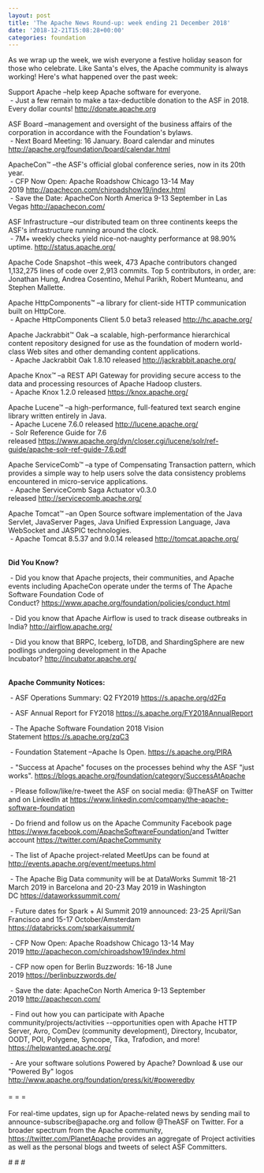 ```yaml
---
layout: post
title: 'The Apache News Round-up: week ending 21 December 2018'
date: '2018-12-21T15:08:28+00:00'
categories: foundation
---
```

<p>As we wrap up the week, we wish everyone a festive holiday season for those who celebrate. Like Santa's elves, the Apache community is always working! Here's what happened over the past week:</p> 
  <p>Support Apache&nbsp;–help keep Apache software for everyone.<br />&nbsp;- Just a few remain to make a tax-deductible donation to the ASF in 2018. Every dollar counts!&nbsp;<a href="http://donate.apache.org/">http://donate.apache.org</a></p> 
  <p>ASF Board –management and oversight of the business affairs of the corporation in accordance with the Foundation's bylaws.<br />&nbsp;- Next Board Meeting: 16 January. Board calendar and minutes <a href="http://apache.org/foundation/board/calendar.html">http://apache.org/foundation/board/calendar.html</a></p> 
  <div> 
    <p>ApacheCon™ –the ASF's official global conference series, now in its 20th year.<br />&nbsp;- CFP Now Open: Apache Roadshow Chicago 13-14 May 2019&nbsp;<a href="http://apachecon.com/chiroadshow19/index.html">http://apachecon.com/chiroadshow19/index.html</a><br />&nbsp;- Save the Date: ApacheCon North America 9-13 September in Las Vegas&nbsp;<a href="http://apachecon.com/">http://apachecon.com/</a><br /></p> 
    <p>ASF Infrastructure –our distributed team on three continents keeps the ASF's infrastructure running around the clock.<br />&nbsp;- 7M+ weekly checks yield nice-not-naughty performance at 98.90% uptime.&nbsp;<a href="http://status.apache.org/">http://status.apache.org/</a></p> 
    <p>Apache Code Snapshot –this week, 473 Apache contributors changed 1,132,275 lines of code over 2,913 commits. Top 5 contributors, in order, are: Jonathan Hung, Andrea Cosentino, Mehul Parikh, Robert Munteanu, and Stephen Mallette.</p> 
    <p>Apache HttpComponents™ –a library for client-side HTTP communication built on HttpCore.<br />&nbsp;- Apache HttpComponents Client 5.0 beta3 released&nbsp;<a href="http://hc.apache.org/">http://hc.apache.org/</a></p> 
    <p><span style="white-space: pre;"></span></p> 
    <p>Apache Jackrabbit™ Oak –a scalable, high-performance hierarchical content repository designed for use as the foundation of modern world-class Web sites and other demanding content applications.<br />&nbsp;- Apache Jackrabbit Oak 1.8.10 released&nbsp;<a href="http://jackrabbit.apache.org/">http://jackrabbit.apache.org/</a></p> 
    <p><span style="white-space: pre;"></span></p> 
    <p>Apache Knox™ –a REST API Gateway for providing secure access to the data and processing resources of Apache Hadoop clusters.<br />&nbsp;- Apache Knox 1.2.0 released&nbsp;<a href="https://knox.apache.org/">https://knox.apache.org/</a></p> 
    <p><span style="white-space: pre;"></span></p> 
    <p>Apache Lucene™ –a high-performance, full-featured text search engine library written entirely in Java.<br />&nbsp;- Apache Lucene 7.6.0 released&nbsp;<a href="http://lucene.apache.org/">http://lucene.apache.org/</a><br />&nbsp;- Solr Reference Guide for 7.6 released&nbsp;<a href="https://www.apache.org/dyn/closer.cgi/lucene/solr/ref-guide/apache-solr-ref-guide-7.6.pdf">https://www.apache.org/dyn/closer.cgi/lucene/solr/ref-guide/apache-solr-ref-guide-7.6.pdf</a></p> 
    <p> </p> 
    <p>Apache ServiceComb™ –a type of Compensating Transaction pattern, which provides a simple way to help users solve the data consistency problems encountered in micro-service applications.<br />&nbsp;- Apache ServiceComb Saga Actuator v0.3.0 released&nbsp;<a href="http://servicecomb.apache.org/">http://servicecomb.apache.org/</a></p> 
    <p><span style="white-space: pre;"></span></p> 
    <p> </p> 
    <p>Apache Tomcat™ –an Open Source software implementation of the Java Servlet, JavaServer Pages, Java Unified Expression Language, Java WebSocket and JASPIC technologies.&nbsp; <br />&nbsp;- Apache Tomcat 8.5.37 and 9.0.14 released&nbsp;<a href="http://tomcat.apache.org/">http://tomcat.apache.org/</a></p> 
    <p> </p> 
    <p><strong><br />Did You Know?</strong></p> 
    <div> 
      <p>&nbsp;- Did you know that Apache projects, their communities, and Apache events including ApacheCon operate under the terms of The Apache Software Foundation Code of Conduct?&nbsp;<a href="https://www.apache.org/foundation/policies/conduct.html">https://www.apache.org/foundation/policies/conduct.html</a></p> 
      <p>&nbsp;- Did you know that Apache Airflow is used to track disease outbreaks in India?&nbsp;<a href="http://airflow.apache.org/">http://airflow.apache.org/</a></p> 
      <p>&nbsp;- Did you know that BRPC, Iceberg,&nbsp;IoTDB, and&nbsp;ShardingSphere are new podlings undergoing development in the Apache Incubator?&nbsp;<a href="http://incubator.apache.org/">http://incubator.apache.org/</a><br /><br /></p> 
      <p><strong>Apache Community Notices:</strong></p> 
    </div> 
    <p>&nbsp;-&nbsp;ASF Operations Summary: Q2 FY2019 <a href="https://s.apache.org/d2Fq">https://s.apache.org/d2Fq</a></p> 
    <p>&nbsp;- ASF Annual Report for FY2018&nbsp;<a href="https://s.apache.org/FY2018AnnualReport">https://s.apache.org/FY2018AnnualReport</a></p> 
    <p>&nbsp;- The Apache Software Foundation 2018 Vision Statement&nbsp;<a href="https://s.apache.org/zqC3">https://s.apache.org/zqC3</a></p> 
    <p>&nbsp;- Foundation Statement –Apache Is Open.&nbsp;<a href="https://s.apache.org/PIRA">https://s.apache.org/PIRA</a></p> 
    <div> 
      <p>&nbsp;- &quot;Success at Apache&quot; focuses on the processes behind why the ASF &quot;just works&quot;. <a href="https://blogs.apache.org/foundation/category/SuccessAtApache">https://blogs.apache.org/foundation/category/SuccessAtApache</a></p> 
    </div> 
    <div> 
      <p>&nbsp;- Please follow/like/re-tweet the ASF on social media: @TheASF on Twitter and on LinkedIn at <a href="https://www.linkedin.com/company/the-apache-software-foundation">https://www.linkedin.com/company/the-apache-software-foundation</a></p> 
      <p>&nbsp;- Do friend and follow us on the Apache Community Facebook page <a href="https://www.facebook.com/ApacheSoftwareFoundation/">https://www.facebook.com/ApacheSoftwareFoundation/</a>and Twitter account <a href="https://twitter.com/ApacheCommunity">https://twitter.com/ApacheCommunity</a></p> 
    </div> 
    <div> 
      <p><a href="https://feathercast.apache.org/"></a></p> 
    </div> 
    <div> 
      <p>&nbsp;- The list of Apache project-related MeetUps can be found at <a href="http://events.apache.org/event/meetups.html">http://events.apache.org/event/meetups.html<br /></a></p> 
    </div> 
    <div> 
      <p>&nbsp;- The Apache Big Data community will be at&nbsp;DataWorks Summit 18-21 March 2019 in Barcelona and&nbsp;20-23 May 2019 in Washington DC&nbsp;<a href="https://dataworkssummit.com/">https://dataworkssummit.com/</a></p> 
      <p>&nbsp;- Future dates for Spark + AI Summit 2019 announced: 23-25 April/San Francisco and 15-17 October/Amsterdam <font color="#bb0000"><a href="https://databricks.com/sparkaisummit/">https://databricks.com/sparkaisummit/</a></font></p>&nbsp;- CFP Now Open: Apache Roadshow Chicago 13-14 May 2019&nbsp;<a href="http://apachecon.com/chiroadshow19/index.html">http://apachecon.com/chiroadshow19/index.html</a><br /> 
      <p>&nbsp;- CFP now open for Berlin Buzzwords: 16-18 June 2019&nbsp;<a href="https://berlinbuzzwords.de/">https://berlinbuzzwords.de/</a> </p> 
      <p>&nbsp;- Save the date: ApacheCon North America 9-13 September 2019&nbsp;<a href="http://apachecon.com/">http://apachecon.com/</a></p> 
      <p>&nbsp;- Find out how you can participate with Apache community/projects/activities --opportunities open with Apache HTTP Server, Avro, ComDev (community development), Directory, Incubator, OODT, POI, Polygene, Syncope, Tika, Trafodion, and more! <a href="https://helpwanted.apache.org/">https://helpwanted.apache.org/</a></p> 
    </div> 
    <div>&nbsp;- Are your software solutions Powered by Apache? Download &amp; use our &quot;Powered By&quot; logos <a href="http://www.apache.org/foundation/press/kit/#poweredby">http://www.apache.org/foundation/press/kit/#poweredby</a></div> 
    <div><br /></div> 
    <div>= = =</div> 
    <div><br /></div> 
    <div>For real-time updates, sign up for Apache-related news by sending mail to announce-subscribe@apache.org and follow @TheASF on Twitter. For a broader spectrum from the Apache community, <a href="https://twitter.com/PlanetApache">https://twitter.com/PlanetApache</a> provides an aggregate of Project activities as well as the personal blogs and tweets of select ASF Committers.</div> 
  </div> 
  <p># # #</p>
